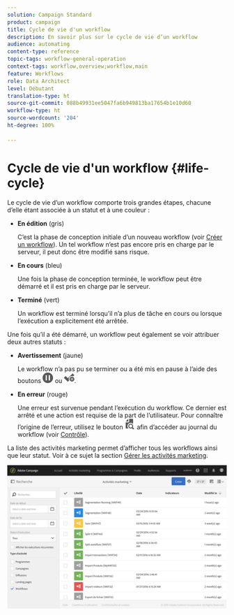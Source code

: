 ```yaml
---
solution: Campaign Standard
product: campaign
title: Cycle de vie d'un workflow
description: En savoir plus sur le cycle de vie d’un workflow
audience: automating
content-type: reference
topic-tags: workflow-general-operation
context-tags: workflow,overview;workflow,main
feature: Workflows
role: Data Architect
level: Débutant
translation-type: ht
source-git-commit: 088b49931ee5047fa6b949813ba17654b1e10d60
workflow-type: ht
source-wordcount: '204'
ht-degree: 100%

---
```



# Cycle de vie d&#39;un workflow {#life-cycle}

Le cycle de vie d’un workflow comporte trois grandes étapes, chacune d’elle étant associée à un statut et à une couleur :

* **En édition** (gris)

   C’est la phase de conception initiale d’un nouveau workflow (voir [Créer un workflow](../../automating/using/building-a-workflow.md#creating-a-workflow)). Un tel workflow n’est pas encore pris en charge par le serveur, il peut donc être modifié sans risque.

* **En cours** (bleu)

   Une fois la phase de conception terminée, le workflow peut être démarré et il est pris en charge par le serveur.

* **Terminé** (vert)

   Un workflow est terminé lorsqu’il n’a plus de tâche en cours ou lorsque l’exécution a explicitement été arrêtée.

Une fois qu’il a été démarré, un workflow peut également se voir attribuer deux autres statuts :

* **Avertissement** (jaune)

   Le workflow n’a pas pu se terminer ou a été mis en pause à l’aide des boutons ![](assets/pause_darkgrey-24px.png) ou ![](assets/check_pause_darkgrey-24px.png).

* **En erreur** (rouge)

   Une erreur est survenue pendant l’exécution du workflow. Ce dernier est arrêté et une action est requise de la part de l’utilisateur. Pour connaître l’origine de l’erreur, utilisez le bouton ![](assets/printpreview_darkgrey-24px.png) afin d’accéder au journal du workflow (voir [Contrôle](../../automating/using/monitoring-workflow-execution.md)).

La liste des activités marketing permet d’afficher tous les workflows ainsi que leur statut. Voir à ce sujet la section [Gérer les activités marketing](../../start/using/marketing-activities.md#about-marketing-activities).

![](assets/wkf_execution_3.png)
